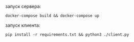 запуск сервера:
```
docker-compose build && docker-compose up
```
запуск клиента:
```
pip install -r requirements.txt && python3 ./client.py
```